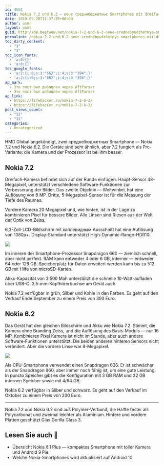 ```yaml
---
id: 4501
title: Nokia 7.2 und 6.2 — neue среднебюджетные Smartphones mit dreifach-Kameras
date: 2019-09-20T11:37:35+00:00
author: user
layout: post
guid: http://de.bestwow.net/nokia-7-2-und-6-2-neue-srednebyudzhetnye-smartphones-mit-dreifach-kameras/
permalink: /nokia-7-2-und-6-2-neue-srednebyudzhetnye-smartphones-mit-dreifach-kameras/
tdc_dirty_content:
  - "1"
  - "1"
tdc_icon_fonts:
  - 'a:0:{}'
  - 'a:0:{}'
tdc_google_fonts:
  - 'a:2:{i:0;s:3:"662";i:4;s:3:"394";}'
  - 'a:2:{i:0;s:3:"662";i:4;s:3:"394";}'
ap_mark:
  - Это пост был добавлен через AftParser
  - Это пост был добавлен через AftParser
ap_link:
  - https://lifehacker.ru/nokia-7-2-6-2/
  - https://lifehacker.ru/nokia-7-2-6-2/
post_views_count:
  - "12"
  - "12"
categories:
  - Uncategorized
---
```

HMD Global angekündigt, zwei среднебюджетных Smartphone — Nokia 7.2 und Nokia 6.2. Die Geräte sind sehr ähnlich, aber 7.2 fungiert als Pro-Variante: die Kamera und der Prozessor ist bei ihm besser.

## Nokia 7.2

Dreifach-Kamera befindet sich auf der Runde einfügen. Haupt-Sensor 48-Megapixel, unterstützt verschiedene Software-Funktionen zur Verbesserung der Bilder. Das zweite Objektiv — Weitwinkel, hat eine Auflösung von 8 MP. Dritte, 5-Megapixel-Sensor ist für die Messung der Tiefe des Raumes.

Vordere Kamera 20 Megapixel und, wie hinten, ist in der Lage zu kombinieren Pixel für bessere Bilder. Alle Linsen sind Riesen aus der Welt der Optik von Zeiss.

6,3-Zoll-LCD-Bildschirm mit каплевидным Ausschnitt hat eine Auflösung von 1080p+. Display-Standard unterstützt High-Dynamic-Range-HDR10.

![](http://de.bestwow.net/wp-content/uploads/2019/09/nokia-7-2-i-6-2-novye-srednebyudzhetnye-smartfony-s-troynymi-kamerami-1.jpg) 

Im inneren der Smartphone-Prozessor Snapdragon 660 — ziemlich schnell, aber nicht perfekt. RAM kann entweder 4 oder 6 GB, interner — entweder 64 oder 128 GB. Speicherplatz für Daten erweitert werden kann bis zu 512 GB mit Hilfe von microSD-Karten.

Akku-Kapazität von 3 500 Mah unterstützt die schnelle 10-Watt-aufladen über USB-C. 3,5-mm-Kopfhörerbuchse am Gerät auch.

Nokia 7.2 verfügbar in grün, Silber und Kohle in den Farben. Es geht auf den Verkauf Ende September zu einem Preis von 300 Euro.

## Nokia 6.2

Das Gerät hat den gleichen Bildschirm und Akku wie Nokia 7.2. Stimmt, die Kamera ohne Branding Zeiss, und die Auflösung des Basis-Moduls — nur 16 MP. Kombinieren Pixel Kamera ist nicht im Stande, aber auch andere Software-Funktionen unterstützt. Die beiden anderen hinteren Sensors nicht verändert. Aber die vordere Linse war 8-Megapixel.

![](http://de.bestwow.net/wp-content/uploads/2019/09/nokia-7-2-i-6-2-novye-srednebyudzhetnye-smartfony-s-troynymi-kamerami-2.jpg) 

Als CPU-Smartphone verwendet einen Snapdragon 636. Er ist schwächer als der Snapdragon 660, aber immer noch fähig ist, um eine gute Leistung. In puncto Speicher gibt es die Konfiguration mit 3 GB RAM und 32 GB internen Speicher sowie mit 4/64 GB.

Nokia 6.2 verfügbar in Silber und schwarz. Es geht auf den Verkauf im Oktober zu einem Preis von 200 Euro.

* * *

Nokia 7.2 und Nokia 6.2 sind aus Polymer-Verbund, die Hälfte fester als Polycarbonat und zweimal leichter als Aluminium. Hintere und vordere Platten geschützt Glas Gorilla Glass 3.

<div>
  <h2 class="read-also__title">
    <span>Lesen Sie auch</span> <span>🧐 </span>
  </h2>
  
  <ul class="read-also__list">
    <li>
      Übersicht Nokia 6.1 Plus — kompaktes Smartphone mit toller Kamera und Android 9 Pie
    </li>
    <li>
      Welche Nokia-Smartphones wird aktualisiert auf Android 10
    </li>
  </ul>
</div>